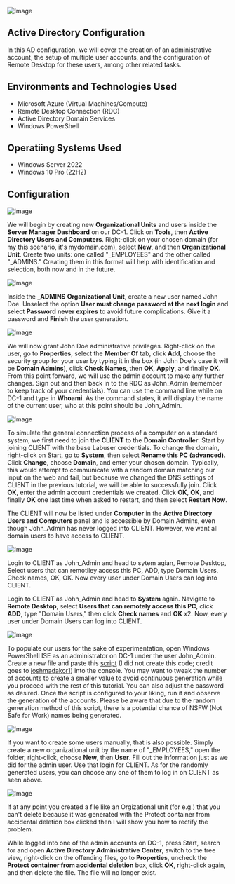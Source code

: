 ![Image](https://i.imgur.com/I4b2apl.png)

## Active Directory Configuration 
In this AD configuration, we will cover the creation of an administrative account, the setup of multiple user accounts, and the configuration of Remote Desktop for these users, among other related tasks.

## Environments and Technologies Used 

- Microsoft Azure (Virtual Machines/Compute)
- Remote Desktop Connection (RDC)
- Active Directory Domain Services
- Windows PowerShell

## Operatiing Systems Used

- Windows Server 2022
- Windows 10 Pro (22H2)

## Configuration

![Image](https://i.imgur.com/xGh03cZ.png)

We will begin by creating new **Organizational Units** and users inside the **Server Manager Dashboard** on our DC-1. Click on **Tools**, then **Active Directory Users and Computers**. Right-click on your chosen domain (for my this scenario, it's mydomain.com), select **New**, and then **Organizational Unit**. Create two units: one called "_EMPLOYEES" and the other called "_ADMINS." Creating them in this format will help with identification and selection, both now and in the future. 

![Image](https://i.imgur.com/yt5loj4.png)

Inside the **_ADMINS** **Organizational Unit**, create a new user named John Doe. Unselect the option **User must change password at the next login** and select **Password never expires** to avoid future complications. Give it a password and **Finish** the user generation.

![Image](https://i.imgur.com/WBbwsj6.png)

We will now grant John Doe administrative privileges. Right-click on the user, go to **Properties**, select the **Member Of** tab, click **Add**, choose the security group for your user by typing it in the box (in John Doe's case it will be **Domain Admins**), click **Check Names**, then **OK**, **Apply**, and finally **OK**. From this point forward, we will use the admin account to make any further changes. Sign out and then back in to the RDC as John_Admin (remember to keep track of your credentials). You can use the command line while on DC-1 and type in **Whoami**. As the command states, it will display the name of the current user, who at this point should be John_Admin.

![Image](https://i.imgur.com/iTxBkcR.png)

To simulate the general connection process of a computer on a standard system, we first need to join the **CLIENT** to the **Domain Controller**. Start by joining CLIENT with the base Labuser credentials. To change the domain, right-click on Start, go to **System**, then select **Rename this PC (advanced)**. Click **Change**, choose **Domain**, and enter your chosen domain. Typically, this would attempt to communicate with a random domain matching our input on the web and fail, but because we changed the DNS settings of CLIENT in the previous tutorial, we will be able to successfully join. Click **OK**, enter the admin account credentials we created. Click **OK**, **OK**, and finally **OK** one last time when asked to restart, and then select **Restart Now**.

The CLIENT will now be listed under **Computer** in the **Active Directory Users and Computers** panel and is accessible by Domain Admins, even though John_Admin has never logged into CLIENT. However, we want all domain users to have access to CLIENT.

![Image](https://i.imgur.com/4r6vDVs.png)

Login to CLIENT as John_Admin and head to sytem agian, Remote Desktop, Select users that can remotiley access this PC, ADD, type Domain Users, Check names, OK, OK. Now every user under Domain Users can log into CLIENT. 

Login to CLIENT as John_Admin and head to **System** again. Navigate to **Remote Desktop**, select **Users that can remotely access this PC**, click **ADD**, type "Domain Users," then click **Check names** and **OK** x2. Now, every user under Domain Users can log into CLIENT.

![Image](https://i.imgur.com/oGrEjCy.png)

To populate our users for the sake of experimentation, open Windows PowerShell ISE as an administrator on DC-1 under the user John_Admin. Create a new file and paste this [script](https://github.com/NicholasToon/Configuring-On-premises-Active-Directory-within-Azure-VMs/files/12896330/Code.txt) (I did not create this code; credit goes to [joshmadakor1](https://github.com/joshmadakor1/AD_PS/blob/master/Generate-Names-Create-Users.ps1)) into the console. You may want to tweak the number of accounts to create a smaller value to avoid continuous generation while you proceed with the rest of this tutorial. You can also adjust the password as desired. Once the script is configured to your liking, run it and observe the generation of the accounts. Please be aware that due to the random generation method of this script, there is a potential chance of NSFW (Not Safe for Work) names being generated.

![Image](https://i.imgur.com/CkzRTpU.png)

If you want to create some users manually, that is also possible. Simply create a new organizational unit by the name of "_EMPLOYEES," open the folder, right-click, choose **New**, then **User**. Fill out the information just as we did for the admin user. Use that login for CLIENT. As for the randomly generated users, you can choose any one of them to log in on CLIENT as seen above.

![Image](https://i.imgur.com/3V1dhOc.png) 


If at any point you created a file like an Orgizational unit (for e.g.) that you can't delete because it was generated with the Protect container from accidental deletion box clicked then I will show you how to rectify the problem. 

While logged into one of the admin accounts on DC-1, press Start, search for and open **Active Directory Administrative Center**, switch to the tree view, right-click on the offending files, go to **Properties**, uncheck the **Protect container from accidental deletion** box, click **OK**, right-click again, and then delete the file. The file will no longer exist.










